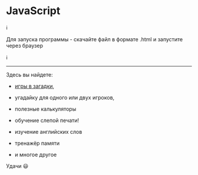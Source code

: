 # JavaScript


ℹ️

Для запуска программы - скачайте файл в формате .html и запустите через браузер

ℹ️

***

Здесь вы найдете:

- [игры в загадки](https://github.com/victoria-ulianova/JavaScript/blob/main/lesson_2/2.5%20puzzles.html),

- угадайку для одного или двух игроков,

- полезные калькуляторы

- обучение слепой печати!

- изучение английских слов

- тренажёр памяти

- и многое другое

Удачи 😃
